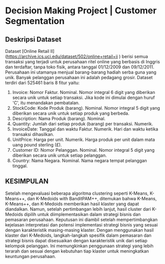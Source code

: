# Decision Making Project | Customer Segmentation

## Deskripsi Dataset
Dataset [Online Retail II] (https://archive.ics.uci.edu/dataset/502/online+retail+ii ) berisi semua transaksi yang terjadi untuk perusahaan ritel online yang berbasis di Inggris dan terdaftar, tanpa toko fisik, antara tanggal 01/12/2009 dan 09/12/2011. Perusahaan ini utamanya menjual barang-barang hadiah serba guna yang unik. Banyak pelanggan perusahaan ini adalah pedagang grosir.
Dataset terdiri dari 525461 baris 8 fitur yaitu:
1. Invoice: Nomor Faktur. Nominal. Nomor integral 6 digit yang diberikan secara unik untuk setiap transaksi. Jika kode ini dimulai dengan huruf 'C', itu menandakan pembatalan.
2. StockCode: Kode Produk (barang). Nominal. Nomor integral 5 digit yang diberikan secara unik untuk setiap produk yang berbeda.
3. Description: Nama Produk (barang). Nominal.
4. Quantity: Jumlah dari setiap produk (barang) per transaksi. Numerik.
5. InvoiceDate: Tanggal dan waktu Faktur. Numerik. Hari dan waktu ketika transaksi dihasilkan.
6. UnitPrice: Harga per unit. Numerik. Harga produk per unit dalam mata uang pound sterling (£).
7. Customer ID: Nomor Pelanggan. Nominal. Nomor integral 5 digit yang diberikan secara unik untuk setiap pelanggan.
8. Country: Nama Negara. Nominal. Nama negara tempat pelanggan tinggal.


## KESIMPULAN
Setelah mengevaluasi beberapa algoritma clustering seperti K-Means, K-Means++, dan K-Medoids with BanditPAM++, ditemukan bahwa K-Means, K-Means++, dan K-Medoids memberikan hasil klaster yang dapat diandalkan. Namun, setelah pertimbangan lebih lanjut, hasil cluster dari K-Medoids dipilih untuk diimplementasikan dalam strategi bisnis dan pemasaran perusahaan.
Keputusan ini diambil setelah mempertimbangkan kejelasan interpretasi dan potensi implementasi strategi bisnis yang sesuai dengan karakteristik masing-masing klaster. Dengan menggunakan hasil klaster dari K-Medoids, langkah-langkah spesifik dalam pemasaran dan strategi bisnis dapat disesuaikan dengan karakteristik unik dari setiap kelompok pelanggan. Ini memungkinkan penggunaan strategi yang lebih terarah dan sesuai dengan kebutuhan tiap klaster untuk meningkatkan keuntungan perusahaan.
